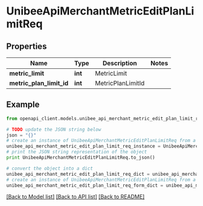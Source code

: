 # UnibeeApiMerchantMetricEditPlanLimitReq


## Properties

Name | Type | Description | Notes
------------ | ------------- | ------------- | -------------
**metric_limit** | **int** | MetricLimit | 
**metric_plan_limit_id** | **int** | MetricPlanLimitId | 

## Example

```python
from openapi_client.models.unibee_api_merchant_metric_edit_plan_limit_req import UnibeeApiMerchantMetricEditPlanLimitReq

# TODO update the JSON string below
json = "{}"
# create an instance of UnibeeApiMerchantMetricEditPlanLimitReq from a JSON string
unibee_api_merchant_metric_edit_plan_limit_req_instance = UnibeeApiMerchantMetricEditPlanLimitReq.from_json(json)
# print the JSON string representation of the object
print UnibeeApiMerchantMetricEditPlanLimitReq.to_json()

# convert the object into a dict
unibee_api_merchant_metric_edit_plan_limit_req_dict = unibee_api_merchant_metric_edit_plan_limit_req_instance.to_dict()
# create an instance of UnibeeApiMerchantMetricEditPlanLimitReq from a dict
unibee_api_merchant_metric_edit_plan_limit_req_form_dict = unibee_api_merchant_metric_edit_plan_limit_req.from_dict(unibee_api_merchant_metric_edit_plan_limit_req_dict)
```
[[Back to Model list]](../README.md#documentation-for-models) [[Back to API list]](../README.md#documentation-for-api-endpoints) [[Back to README]](../README.md)



